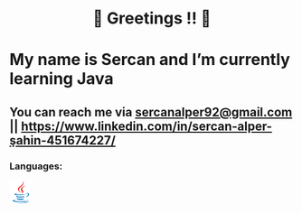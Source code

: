 <h1 align="center"> 👋 Greetings !! 👋 </h1>


# My name is Sercan and I’m currently learning **Java** 

## You can reach me via **sercanalper92@gmail.com || https://www.linkedin.com/in/sercan-alper-şahin-451674227/**


<h3 align="left">Languages:</h3>
<p align="left"> </a> <a href="https://www.java.com" target="_blank" rel="noreferrer"> <img src="https://raw.githubusercontent.com/devicons/devicon/master/icons/java/java-original.svg" alt="java" width="40" height="40"/>